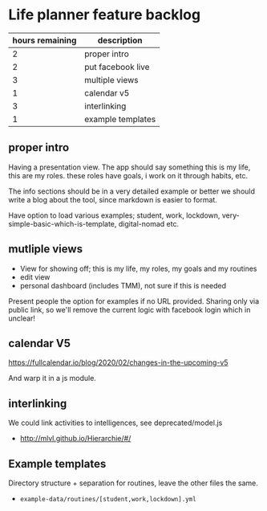 # Life planner feature backlog

| hours remaining | description |
| --- | --- |
| 2 | proper intro |
| 2 | put facebook live |
| 3 | multiple views |
| 1 | calendar v5 |
| 3 | interlinking |
| 1 | example templates |



## proper intro

Having a presentation view.
The app should say something this is my life, this are my roles.
these roles have goals,
i work on it through habits, etc.

The info sections should be in a very detailed example
or better we should write a blog about the tool,
since markdown is easier to format.

Have option to load various examples;
student, work, lockdown, very-simple-basic-which-is-template, digital-nomad etc.

## mutliple views

- View for showing off; this is my life, my roles, my goals and my routines
- edit view
- personal dashboard (includes TMM), not sure if this is needed

Present people the option for examples if no URL provided.
Sharing only via public link, so we'll remove the current logic with facebook login
which in unclear!

## calendar V5

https://fullcalendar.io/blog/2020/02/changes-in-the-upcoming-v5

And warp it in a js module.

## interlinking
We could link activities to intelligences,
see deprecated/model.js

+ http://mlvl.github.io/Hierarchie/#/

## Example templates

Directory structure + separation for routines, leave the other files the same.
- `example-data/routines/[student,work,lockdown].yml`

